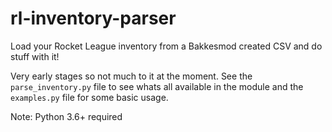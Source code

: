 # rl-inventory-parser
Load your Rocket League inventory from a Bakkesmod created CSV and do stuff with it!

Very early stages so not much to it at the moment. See the `parse_inventory.py` file to see whats all available in the module and the `examples.py` file for some basic usage.

Note: Python 3.6+ required 
